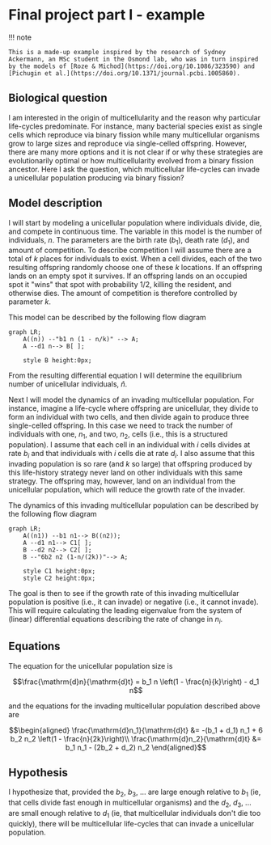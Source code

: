 # Final project part I - example

!!! note

	This is a made-up example inspired by the research of Sydney Ackermann, an MSc student in the Osmond lab, who was in turn inspired by the models of [Roze & Michod](https://doi.org/10.1086/323590) and [Pichugin et al.](https://doi.org/10.1371/journal.pcbi.1005860).

## Biological question

I am interested in the origin of multicellularity and the reason why particular life-cycles predominate. For instance, many bacterial species exist as single cells which reproduce via binary fission while many multicellular organisms grow to large sizes and reproduce via single-celled offspring. However, there are many more options and it is not clear if or why these strategies are evolutionarily optimal or how multicellularity evolved from a binary fission ancestor. Here I ask the question, which multicellular life-cycles can invade a unicellular population producing via binary fission?

## Model description

I will start by modeling a unicellular population where individuals divide, die, and compete in continuous time. The variable in this model is the number of individuals, $n$. The parameters are the birth rate ($b_1$), death rate ($d_1$), and amount of competition. To describe competition I will assume there are a total of $k$ places for individuals to exist. When a cell divides, each of the two resulting offspring randomly choose one of these $k$ locations. If an offspring lands on an empty spot it survives. If an offspring lands on an occupied spot it "wins" that spot with probability 1/2, killing the resident, and otherwise dies. The amount of competition is therefore controlled by parameter $k$.

This model can be described by the following flow diagram

```mermaid
graph LR;
    A((n)) --"b1 n (1 - n/k)" --> A;
    A --d1 n--> B[ ];

    style B height:0px;
```

From the resulting differential equation I will determine the equilibrium number of unicellular individuals, $\hat{n}$.

Next I will model the dynamics of an invading multicellular population. For instance, imagine a life-cycle where offspring are unicellular, they divide to form an individual with two cells, and then divide again to produce three single-celled offspring. In this case we need to track the number of individuals with one, $n_1$, and two, $n_2$, cells (i.e., this is a structured population). I assume that each cell in an individual with $i$ cells divides at rate $b_i$ and that individuals with $i$ cells die at rate $d_i$. I also assume that this invading population is so rare (and $k$ so large) that offspring produced by this life-history strategy never land on other individuals with this same strategy. The offspring may, however, land on an individual from the unicellular population, which will reduce the growth rate of the invader.

The dynamics of this invading multicellular population can be described by the following flow diagram

```mermaid
graph LR;
    A((n1)) --b1 n1--> B((n2));
    A --d1 n1--> C1[ ];
    B --d2 n2--> C2[ ];
    B --"6b2 n2 (1-n/(2k))"--> A;

    style C1 height:0px;
    style C2 height:0px;
```

The goal is then to see if the growth rate of this invading multicellular population is positive (i.e., it can invade) or negative (i.e., it cannot invade). This will require calculating the leading eigenvalue from the system of (linear) differential equations describing the rate of change in $n_i$.

## Equations

The equation for the unicellular population size is

$$\frac{\mathrm{d}n}{\mathrm{d}t} = b_1 n \left(1 - \frac{n}{k}\right) - d_1 n$$

and the equations for the invading multicellular population described above are

$$\begin{aligned}
\frac{\mathrm{d}n_1}{\mathrm{d}t} &= -(b_1 + d_1) n_1 + 6 b_2 n_2 \left(1 - \frac{n}{2k}\right)\\
\frac{\mathrm{d}n_2}{\mathrm{d}t} &= b_1 n_1 - (2b_2 + d_2) n_2
\end{aligned}$$

## Hypothesis

I hypothesize that, provided the $b_2$, $b_3$, ... are large enough relative to $b_1$ (ie, that cells divide fast enough in multicellular organisms) and the $d_2$, $d_3$, ... are small enough relative to $d_1$ (ie, that multicellular individuals don't die too quickly), there will be multicellular life-cycles that can invade a unicellular population. 
